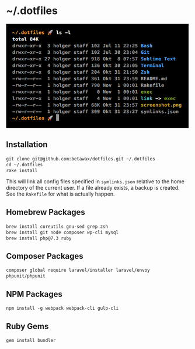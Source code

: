 # ~/.dotfiles

![](screenshot.png)

## Installation

```
git clone git@github.com:betawax/dotfiles.git ~/.dotfiles
cd ~/.dotfiles
rake install
```

This will link all config files specified in `symlinks.json` relative to the home directory of the current user. If a file already exists, a backup is created. See the `Rakefile` for what is actually happen.

## Homebrew Packages

```
brew install coreutils gnu-sed grep zsh
brew install git node composer wp-cli mysql
brew install php@7.3 ruby
```

## Composer Packages

```
composer global require laravel/installer laravel/envoy phpunit/phpunit
```

## NPM Packages

```
npm install -g webpack webpack-cli gulp-cli
```

## Ruby Gems

```
gem install bundler
```
